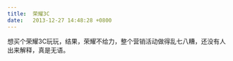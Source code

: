 ```yaml
---
title:  荣耀3C
date:   2013-12-27 14:48:28 +0800
---
```


想买个荣耀3C玩玩，结果，荣耀不给力，整个营销活动做得乱七八糟，还没有人出来解释，真是无语。

<!--92-->

